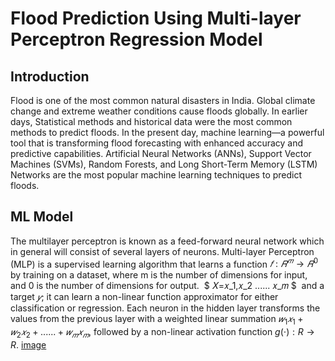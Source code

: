 # Flood Prediction Using Multi-layer Perceptron Regression Model
## Introduction
Flood is one of the most common natural disasters in India. Global climate change and extreme weather conditions cause floods globally. In earlier days, Statistical methods and historical data were the most common methods to predict floods. In the present day, machine learning—a powerful tool that is transforming flood forecasting with enhanced accuracy and predictive capabilities. Artificial Neural Networks (ANNs), Support Vector Machines (SVMs), Random Forests, and Long Short-Term Memory (LSTM) Networks are the most popular machine learning techniques to predict floods. 

## ML Model
The multilayer perceptron is known as a feed-forward neural network which  in general will consist of several layers of neurons. Multi-layer Perceptron (MLP) is a supervised learning algorithm that learns a function  $𝑓:𝑅^𝑚 \to 𝑅^0$ by training on a dataset, where m is the number of dimensions for input, and 0 is the number of dimensions for output.
 $ 𝑋=𝑥_1,𝑥_2 ...... 𝑥_𝑚 $  and a target $𝑦$; it can learn a non-linear function approximator for either classification or regression. Each neuron in the hidden layer transforms the values from the previous layer with a weighted linear summation $𝑤_1 𝑥_1+𝑤_2 𝑥_2+ ......  +𝑤_𝑚 𝑥_𝑚$, followed by a non-linear activation function $g(⋅): R\to R$.
 [image](https://github.com/user-attachments/assets/cb448903-6284-4ed6-8d50-9102e83e2547)







